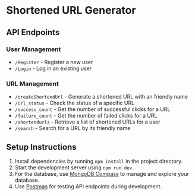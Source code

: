 <h1>Shortened URL Generator</h1>
<h2>API Endpoints</h2>

<h3>User Management</h3>
<ul>
  <li><code>/Register</code> - Register a new user</li>
  <li><code>/Login</code> - Log in an existing user</li>
</ul>

<h3>URL Management</h3>
<ul>
  <li><code>/createShortendUrl</code> - Generate a shortened URL with an friendly name</li>
  <li><code>/Url_status</code> - Check the status of a specific URL</li>
  <li><code>/success_count</code> - Get the number of successful clicks for a URL</li>
  <li><code>/failure_count</code> - Get the number of failed clicks for a URL</li>
  <li><code>/shortendurls</code> - Retrieve a list of shortened URLs for a user</li>
  <li><code>/search</code> - Search for a URL by its friendly name </li>
</ul>

<h2>Setup Instructions</h2>
<ol>
  <li>Install dependencies by running <code>npm install</code> in the project directory.</li>
  <li>Start the development server using <code>npm run dev</code>.</li>
  <li>For the database, use <a href="https://www.mongodb.com/products/compass" target="_blank">MongoDB Compass</a> to manage and explore your database.</li>
  <li>Use <a href="https://www.postman.com/" target="_blank">Postman</a> for testing API endpoints during development.</li>

</ol>
